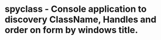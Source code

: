 # spyclass - Console application to discovery ClassName, Handles and order on form by windows title.



